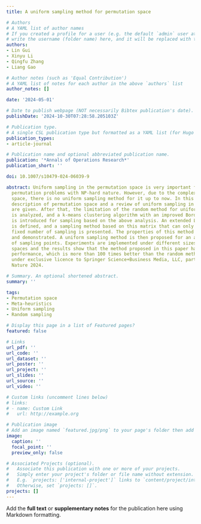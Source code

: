 ```yaml
---
title: A uniform sampling method for permutation space

# Authors
# A YAML list of author names
# If you created a profile for a user (e.g. the default `admin` user at `content/authors/admin/`), 
# write the username (folder name) here, and it will be replaced with their full name and linked to their profile.
authors:
- Lin Gui
- Xinyu Li
- Qingfu Zhang
- Liang Gao

# Author notes (such as 'Equal Contribution')
# A YAML list of notes for each author in the above `authors` list
author_notes: []

date: '2024-05-01'

# Date to publish webpage (NOT necessarily Bibtex publication's date).
publishDate: '2024-10-30T07:28:58.205103Z'

# Publication type.
# A single CSL publication type but formatted as a YAML list (for Hugo requirements).
publication_types:
- article-journal

# Publication name and optional abbreviated publication name.
publication: '*Annals of Operations Research*'
publication_short: ''

doi: 10.1007/s10479-024-06039-9

abstract: Uniform sampling in the permutation space is very important for solving
  permutation problems with NP-hard nature. However, due to the complexity of this
  space, there is no uniform sampling method for it up to now. In this paper, the
  description of permutation space and a review of uniform sampling in other space
  are given. After that, the limitation of the random method for uniform sampling
  is analyzed, and a k-means clustering algorithm with an improved Borda's method
  is introduced for sampling based on the above analysis. An extended Latin matrix
  is defined, and a sampling method based on this matrix that can only solve for a
  fixed number of sampling is presented. The properties of this method are explored
  and demonstrated. A uniform sampling method is then proposed for an arbitrary number
  of sampling points. Experiments are implemented under different sizes of permutation
  spaces and the results show that the method proposed in this paper has superior
  performance, which is more than 100 times better than the random method. © The Author(s),
  under exclusive licence to Springer Science+Business Media, LLC, part of Springer
  Nature 2024.

# Summary. An optional shortened abstract.
summary: ''

tags:
- Permutation space
- Meta-heuristics
- Uniform sampling
- Random sampling

# Display this page in a list of Featured pages?
featured: false

# Links
url_pdf: ''
url_code: ''
url_dataset: ''
url_poster: ''
url_project: ''
url_slides: ''
url_source: ''
url_video: ''

# Custom links (uncomment lines below)
# links:
# - name: Custom Link
#   url: http://example.org

# Publication image
# Add an image named `featured.jpg/png` to your page's folder then add a caption below.
image:
  caption: ''
  focal_point: ''
  preview_only: false

# Associated Projects (optional).
#   Associate this publication with one or more of your projects.
#   Simply enter your project's folder or file name without extension.
#   E.g. `projects: ['internal-project']` links to `content/project/internal-project/index.md`.
#   Otherwise, set `projects: []`.
projects: []
---
```


Add the **full text** or **supplementary notes** for the publication here using Markdown formatting.
